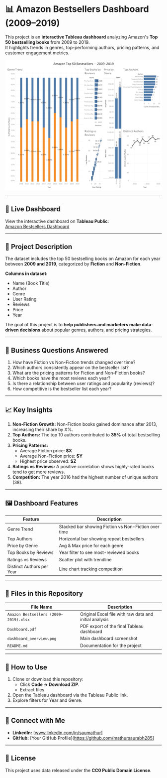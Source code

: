 # 📊 Amazon Bestsellers Dashboard (2009–2019)

This project is an **interactive Tableau dashboard** analyzing Amazon's **Top 50 bestselling books** from 2009 to 2019.  
It highlights trends in genres, top-performing authors, pricing patterns, and customer engagement metrics.

![Dashboard Overview](dashboard_overview.png)

---

## 🔗 Live Dashboard
View the interactive dashboard on **Tableau Public**:  
[Amazon Bestsellers Dashboard](https://public.tableau.com/app/profile/saurabh.mathur4844/viz/AmazonTop50Bestsellers20092019/Dashboard1#1)

---

## 📝 Project Description
The dataset includes the top 50 bestselling books on Amazon for each year between **2009 and 2019**, categorized by **Fiction** and **Non-Fiction**.

**Columns in dataset:**
- Name (Book Title)
- Author
- Genre
- User Rating
- Reviews
- Price
- Year

The goal of this project is to **help publishers and marketers make data-driven decisions** about popular genres, authors, and pricing strategies.

---

## 💼 Business Questions Answered
1. How have Fiction vs Non-Fiction trends changed over time?  
2. Which authors consistently appear on the bestseller list?  
3. What are the pricing patterns for Fiction and Non-Fiction books?  
4. Which books have the most reviews each year?  
5. Is there a relationship between user ratings and popularity (reviews)?  
6. How competitive is the bestseller list each year?

---

## 📈 Key Insights
1. **Non-Fiction Growth:** Non-Fiction books gained dominance after 2013, increasing their share by X%.
2. **Top Authors:** The top 10 authors contributed to **35%** of total bestselling books.
3. **Pricing Patterns:**
   - Average Fiction price: **$X**
   - Average Non-Fiction price: **$Y**
   - Highest price observed: **$Z**
4. **Ratings vs Reviews:** A positive correlation shows highly-rated books tend to get more reviews.
5. **Competition:** The year 2016 had the highest number of unique authors (38).

---

## 🖼 Dashboard Features
| Feature | Description |
|----------|-------------|
| Genre Trend | Stacked bar showing Fiction vs Non-Fiction over time |
| Top Authors | Horizontal bar showing repeat bestsellers |
| Price by Genre | Avg & Max price for each genre |
| Top Books by Reviews | Year filter to see most-reviewed books |
| Ratings vs Reviews | Scatter plot with trendline |
| Distinct Authors per Year | Line chart tracking competition |

---

## 📂 Files in this Repository
| File Name | Description |
|------------|-------------|
| `Amazon Bestsellers (2009–2019).xlsx` | Original Excel file with raw data and initial analysis |
| `Dashboard.pdf` | PDF export of the final Tableau dashboard |
| `dashboard_overview.png` | Main dashboard screenshot |
| `README.md` | Documentation for the project |

---

## 🚀 How to Use
1. Clone or download this repository:
   - Click **Code → Download ZIP**.
   - Extract files.
2. Open the Tableau dashboard via the Tableau Public link.
3. Explore filters for Year and Genre.

---

## 🔗 Connect with Me
- **LinkedIn:** [www.linkedin.com/in/saumathur]
- **GitHub:** [Your GitHub Profile](https://github.com/mathursaurabh285]

---

## 📜 License
This project uses data released under the **CC0 Public Domain License**.

